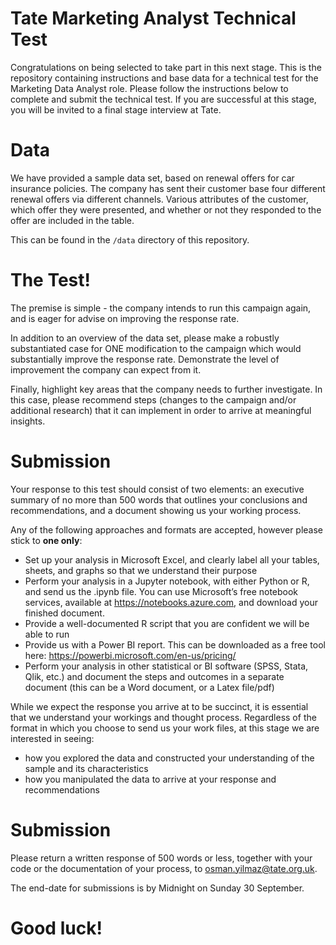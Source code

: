 # Tate Marketing Analyst Technical Test

Congratulations on being selected to take part in this next stage. This is the repository containing instructions and base data for a technical test for the Marketing Data Analyst role. Please follow the instructions below to complete and submit the technical test. If you are successful at this stage, you will be invited to a final stage interview at Tate.

# Data

We have provided a sample data set, based on renewal offers for car insurance policies. The company has sent their customer base four different renewal offers via different channels. Various attributes of the customer, which offer they were presented, and whether or not they responded to the offer are included in the table.

This can be found in the `/data` directory of this repository.

# The Test!

The premise is simple - the company intends to run this campaign again, and is eager for advise on improving the response rate.

In addition to an overview of the data set, please make a robustly substantiated case for ONE modification to the campaign which would substantially improve the response rate. Demonstrate the level of improvement the company can expect from it.

Finally, highlight key areas that the company needs to further investigate. In this case, please recommend steps (changes to the campaign and/or additional research) that it can implement in order to arrive at meaningful insights.

# Submission

Your response to this test should consist of two elements: an executive summary of no more than 500 words that outlines your conclusions and  recommendations, and a document showing us your working process.

Any of the following approaches and formats are accepted, however please stick to **one only**:

-	Set up your analysis in Microsoft Excel, and clearly label all your tables, sheets, and graphs so that we understand their purpose
-	Perform your analysis in a Jupyter notebook, with either Python or R, and send us the .ipynb file. You can use Microsoft’s free notebook services, available at https://notebooks.azure.com, and download your finished document.
-	Provide a well-documented R script that you are confident we will be able to run
-	Provide us with a Power BI report. This can be downloaded as a free tool here: https://powerbi.microsoft.com/en-us/pricing/
-	Perform your analysis in other statistical or BI software (SPSS, Stata, Qlik, etc.) and document the steps and outcomes in a separate document (this can be a Word document, or a Latex file/pdf)

While we expect the response you arrive at to be succinct, it is essential that we understand your workings and thought process. Regardless of the format in which you choose to send us your work files, at this stage we are interested in seeing:
-	how you explored the data and constructed your understanding of the sample and its characteristics
-	how you manipulated the data to arrive at your response and recommendations

# Submission

Please return a written response of 500 words or less, together with your code or the documentation of your process, to osman.yilmaz@tate.org.uk.

The end-date for submissions is by Midnight on Sunday 30 September.

# Good luck!
